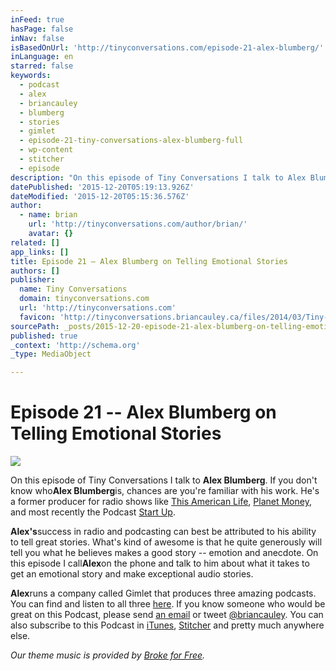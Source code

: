 ```yaml
---
inFeed: true
hasPage: false
inNav: false
isBasedOnUrl: 'http://tinyconversations.com/episode-21-alex-blumberg/'
inLanguage: en
starred: false
keywords:
  - podcast
  - alex
  - briancauley
  - blumberg
  - stories
  - gimlet
  - episode-21-tiny-conversations-alex-blumberg-full
  - wp-content
  - stitcher
  - episode
description: "On this episode of Tiny Conversations I talk to Alex Blumberg. If you don't know who Alex Blumberg is, chances are you're familiar with his work. He's a former producer for radio shows like This American Life, Planet Money, and most recently the Podcast Start Up."
datePublished: '2015-12-20T05:19:13.926Z'
dateModified: '2015-12-20T05:15:36.576Z'
author:
  - name: brian
    url: 'http://tinyconversations.com/author/brian/'
    avatar: {}
related: []
app_links: []
title: Episode 21 – Alex Blumberg on Telling Emotional Stories
authors: []
publisher:
  name: Tiny Conversations
  domain: tinyconversations.com
  url: 'http://tinyconversations.com'
  favicon: 'http://tinyconversations.briancauley.ca/files/2014/03/Tiny-Conversations-Favicon.png'
sourcePath: _posts/2015-12-20-episode-21-alex-blumberg-on-telling-emotional-stories.md
published: true
_context: 'http://schema.org'
_type: MediaObject

---
```

# Episode 21 -- Alex Blumberg on Telling Emotional Stories

<article style=""><img src="https://s3-us-west-2.amazonaws.com/the-grid-img/p/8e1c3199afee3fe5f3891243406ed1693d563f27.jpg" /></article>

On this episode of Tiny Conversations I talk to **Alex Blumberg**. If you don't know who**Alex Blumberg**is, chances are you're familiar with his work. He's a former producer for radio shows like [This American Life][0], [Planet Money][1], and most recently the Podcast [Start Up][2].

**Alex's**success in radio and podcasting can best be attributed to his ability to tell great stories. What's kind of awesome is that he quite generously will tell you what he believes makes a good story -- emotion and anecdote. On this episode I call**Alex**on the phone and talk to him about what it takes to get an emotional story and make exceptional audio stories.

**Alex**runs a company called Gimlet that produces three amazing podcasts. You can find and listen to all three [here][3]. If you know someone who would be great on this Podcast, please send [an email][4] or tweet [@briancauley][5]. You can also subscribe to this Podcast in [iTunes][6], [Stitcher][7] and pretty much anywhere else.

_Our theme music is provided by [Broke for Free][8]._

[0]: http://www.thisamericanlife.org/
[1]: http://www.npr.org/sections/money/
[2]: http://gimletmedia.com/show/startup/
[3]: http://gimletmedia.com/
[4]: mailto:brian@tinyconversations.com?Subject=Hello
[5]: http://twitter.com/home/?status=@briancauley
[6]: https://itunes.apple.com/ca/podcast/tiny-conversations/id845722232
[7]: http://www.stitcher.com/s?fid=46774&refid=stpr
[8]: http://freemusicarchive.org/music/broke_for_free/something_ep/broke_for_free_-_something_ep_-_05_something_elated